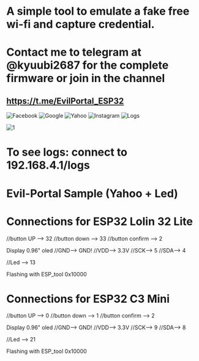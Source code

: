 # A simple tool to emulate a fake free wi-fi and capture credential.

# Contact me to telegram at @kyuubi2687 for the complete firmware or join in the channel
https://t.me/EvilPortal_ESP32
-----------------------------------------------------------------------

![Facebook](https://github.com/user-attachments/assets/ccd08bc9-26fb-4bd3-99be-906b7b0158f9)
![Google](https://github.com/user-attachments/assets/6c9f47ed-9fde-47f2-a246-095a9ebbc90f)
![Yahoo](https://github.com/user-attachments/assets/c13367f5-d834-45e6-a0f9-62c331bf0842)
![Instagram](https://github.com/user-attachments/assets/6e27c1bc-7ce4-409b-852b-4d56bc54b9f9)
![Logs](https://github.com/user-attachments/assets/fcbd8d81-9e9d-44bc-ab5c-42ccf3d7e001)

![1](https://github.com/user-attachments/assets/098c2fd5-e1b4-4c64-a88c-5c1709aaea0a)

# To see logs: connect to 192.168.4.1/logs

# Evil-Portal Sample (Yahoo + Led)

# Connections for ESP32 Lolin 32 Lite

//button UP --> 32
//button down --> 33
//button confirm --> 2

Display 0.96" oled
//GND--> GND!
//VDD--> 3.3V
//SCK--> 5
//SDA--> 4

//Led --> 13

Flashing with ESP_tool
0x10000



# Connections for ESP32 C3 Mini

//button UP --> 0
//button down --> 1
//button confirm --> 2

Display 0.96" oled
//GND--> GND!
//VDD--> 3.3V
//SCK--> 9
//SDA--> 8

//Led --> 21

Flashing with ESP_tool
0x10000
